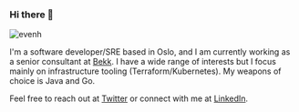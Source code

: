 ### Hi there 👋

<!--badges-->
<img src="https://komarev.com/ghpvc/?username=evenh" alt="evenh" /> 

I'm a software developer/SRE based in Oslo, and I am currently working as a senior consultant at [Bekk](https://bekk.no). I have a wide range of interests but I focus mainly on infrastructure tooling (Terraform/Kubernetes). My weapons of choice is Java and Go.

Feel free to reach out at [Twitter](https://twitter.com/evenh) or connect with me at [LinkedIn](https://www.linkedin.com/in/evenholthe/).